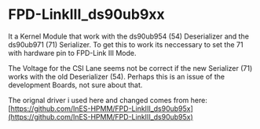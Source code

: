 # FPD-LinkIII_ds90ub9xx

It a Kernel Module that work with the ds90ub954 (54) Deserializer and the ds90ub971 (71) Serializer.
To get this to work its neccessary to set the 71 with hardware pin to FPD-Link III Mode.

The Voltage for the CSI Lane seems not be correct if the new Serializer (71) works with the old Deserializer (54). Perhaps this is an issue of the development Boards, not sure about that.

The orignal driver i used here and changed comes from here: [https://github.com/InES-HPMM/FPD-LinkIII_ds90ub95x](https://github.com/InES-HPMM/FPD-LinkIII_ds90ub95x)
